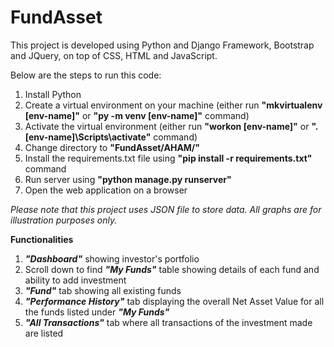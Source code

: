# FundAsset

This project is developed using Python and Django Framework, Bootstrap and JQuery, on top of CSS, HTML and JavaScript.

Below are the steps to run this code:
1. Install Python
2. Create a virtual environment on your machine (either run **"mkvirtualenv [env-name]"** or **"py -m venv [env-name]"** command)
3. Activate the virtual environment (either run **"workon [env-name]"** or **".\[env-name]\Scripts\activate"** command)
4. Change directory to **"FundAsset/AHAM/"**
5. Install the requirements.txt file using **"pip install -r requirements.txt"** command
6. Run server using **"python manage.py runserver"**
7. Open the web application on a browser

_Please note that this project uses JSON file to store data. All graphs are for illustration purposes only._ 

**Functionalities**
1. _**"Dashboard"**_ showing investor's portfolio
2. Scroll down to find _**"My Funds"**_ table showing details of each fund and ability to add investment
3. _**"Fund"**_ tab showing all existing funds
4. _**"Performance History"**_ tab displaying the overall Net Asset Value for all the funds listed under _**"My Funds"**_
5. _**"All Transactions"**_ tab where all transactions of the investment made are listed

